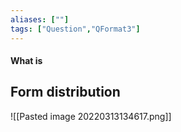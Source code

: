 ```yaml
---
aliases: [""]
tags: ["Question","QFormat3"]
---
```


#### What is
## Form distribution

![[Pasted image 20220313134617.png]]
